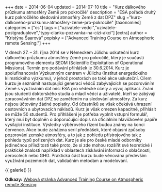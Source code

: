 +++
date = 2014-06-04
updated = 2014-07-10
title = "Kurz dálkového průzkumu atmosféry Země pro pokročilé"
description = "ESA pořádá druhý kurz pokročilého sledování atmosféry Země z dat DPZ"
slug ="kurz-dalkoveho-pruzkumu-atmosfery-zeme-pro-pokrocile"
[taxonomies]
categories = ["cs"]
tags = ["uzivatele-vedci","uzivatele-postgradualove","typy-clanku-pozvanka-na-cizi-akci"]
[extra]
author = "Kristýna Šaarová"
popisky = ["Advanced Training Course on Atmospheric remote Sensing."]
+++

V dnech 27. – 31. října 2014 se v Německém Jülichu uskuteční kurz dálkového průzkumu atmosféry Země pro pokročilé, který je součásti programového elementu SEOM (Scientific Exploitation of Operational Missions). Termín pro podávání přihlášek je 30.6.2014. Kurz je spolufinancován Výzkumným centrem v Jülichu (Institut energetického klimatického výzkumu), v jehož prostorách se také akce uskuteční. Cílem kurzu je seznámit nastupující generaci vědců zabývajících se pozorováním Země s využíváním dat misí ESA pro vědecké účely a vývoj aplikací. Zváni jsou studenti doktorského studia a mladí vědci a uživatelé, kteří se zabývají zpracováváním dat DPZ se zaměřením na sledování atmosféry. Za kurz nejsou účtovány žádné poplatky. Od účastníků se však očekává uhrazení cestovních a ubytovacích nákladů. Kurz je však omezen kapacitně, přihlásit se může 50 studentů. Pro přihlášení je potřeba vyplnit vstupní formulář, který muí být doplněn o doporučující dopis na oficiálním hlavičkovém papíře vysílající instituce. Výsledky výběrového řízení budou známy na konci července. Akce bude zahájena serií přednášek, které objasní způsoby pozorování zemské atmosféry, a to jak z pohledu přístrojového tak z pohledu typů pořizených dat. Kurz je ale pro české mladé odborníky jedinečnou příležitostí také proto, že si zde mohou rozšířit své teoretické i praktické znalosti například v oblastech získávání informací o oblačnosti, aerosolech nebo GHG. Praktická část kurzu bude věnována především využívání pozemních dat, validačním metodám a modelování.

{{ galerie() }}

**Odkazy:**
[Webová stránka Advanced Training Course on Atmospheric remote Sensing]

[Webová stránka Advanced Training Course on Atmospheric remote Sensing]: http://seom.esa.int/atmospherictrainingcourse2014/index.php
